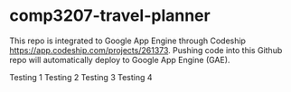 # comp3207-travel-planner

This repo is integrated to Google App Engine through Codeship https://app.codeship.com/projects/261373.
Pushing code into this Github repo will automatically deploy to Google App Engine (GAE).

Testing 1
Testing 2
Testing 3
Testing 4